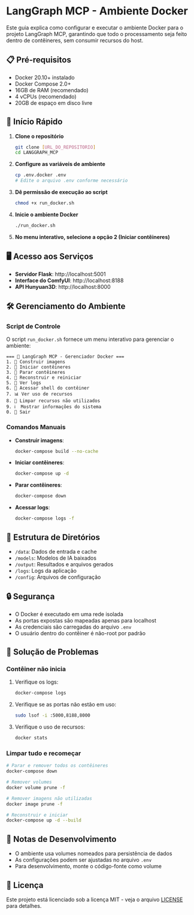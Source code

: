 # LangGraph MCP - Ambiente Docker

Este guia explica como configurar e executar o ambiente Docker para o projeto LangGraph MCP, garantindo que todo o processamento seja feito dentro de contêineres, sem consumir recursos do host.

## 📋 Pré-requisitos

- Docker 20.10+ instalado
- Docker Compose 2.0+
- 16GB de RAM (recomendado)
- 4 vCPUs (recomendado)
- 20GB de espaço em disco livre

## 🚀 Início Rápido

1. **Clone o repositório**
   ```bash
   git clone [URL_DO_REPOSITORIO]
   cd LANGGRAPH_MCP
   ```

2. **Configure as variáveis de ambiente**
   ```bash
   cp .env.docker .env
   # Edite o arquivo .env conforme necessário
   ```

3. **Dê permissão de execução ao script**
   ```bash
   chmod +x run_docker.sh
   ```

4. **Inicie o ambiente Docker**
   ```bash
   ./run_docker.sh
   ```

5. **No menu interativo, selecione a opção 2 (Iniciar contêineres)**

## 🖥️ Acesso aos Serviços

- **Servidor Flask**: http://localhost:5001
- **Interface do ComfyUI**: http://localhost:8188
- **API Hunyuan3D**: http://localhost:8000

## 🛠️ Gerenciamento do Ambiente

### Script de Controle

O script `run_docker.sh` fornece um menu interativo para gerenciar o ambiente:

```
=== 🚀 LangGraph MCP - Gerenciador Docker ===
1. 🔨 Construir imagens
2. 🚀 Iniciar contêineres
3. 🛑 Parar contêineres
4. 🔄 Reconstruir e reiniciar
5. 📜 Ver logs
6. 🐚 Acessar shell do contêiner
7. 📊 Ver uso de recursos
8. 🧹 Limpar recursos não utilizados
9. ℹ️  Mostrar informações do sistema
0. 🚪 Sair
```

### Comandos Manuais

- **Construir imagens**:
  ```bash
  docker-compose build --no-cache
  ```

- **Iniciar contêineres**:
  ```bash
  docker-compose up -d
  ```

- **Parar contêineres**:
  ```bash
  docker-compose down
  ```

- **Acessar logs**:
  ```bash
  docker-compose logs -f
  ```

## 📂 Estrutura de Diretórios

- `/data`: Dados de entrada e cache
- `/models`: Modelos de IA baixados
- `/output`: Resultados e arquivos gerados
- `/logs`: Logs da aplicação
- `/config`: Arquivos de configuração

## 🔒 Segurança

- O Docker é executado em uma rede isolada
- As portas expostas são mapeadas apenas para localhost
- As credenciais são carregadas do arquivo `.env`
- O usuário dentro do contêiner é não-root por padrão

## 🐛 Solução de Problemas

### Contêiner não inicia

1. Verifique os logs:
   ```bash
   docker-compose logs
   ```

2. Verifique se as portas não estão em uso:
   ```bash
   sudo lsof -i :5000,8188,8000
   ```

3. Verifique o uso de recursos:
   ```bash
   docker stats
   ```

### Limpar tudo e recomeçar

```bash
# Parar e remover todos os contêineres
docker-compose down

# Remover volumes
docker volume prune -f

# Remover imagens não utilizadas
docker image prune -f

# Reconstruir e iniciar
docker-compose up -d --build
```

## 📝 Notas de Desenvolvimento

- O ambiente usa volumes nomeados para persistência de dados
- As configurações podem ser ajustadas no arquivo `.env`
- Para desenvolvimento, monte o código-fonte como volume

## 📄 Licença

Este projeto está licenciado sob a licença MIT - veja o arquivo [LICENSE](LICENSE) para detalhes.

